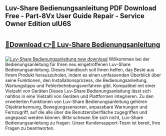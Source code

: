 ## Luv-Share Bedienungsanleitung PDF Download Free - Part-8Vx User Guide Repair - Service Owner Edition uIU6S

# <h2><a href="http://df0wp2.blite.top/?on=Luv-Share+Bedienungsanleitung">🔗Download 👉🔴 Luv-Share Bedienungsanleitung</a></h2>

[![Luv-Share Bedienungsanleitung new download](https://i.imgur.com/lujVjoI.png)](http://df0wp2.blite.top/?on=Luv-Share+Bedienungsanleitung)
Willkommen bei der Bedienungsanleitung für Ihren neu eingetroffenen Luv-Share Bedienungsanleitung. Dieses Handbuch soll Ihnen helfen, das Beste aus Ihrem Produkt herauszuholen, indem es einen umfassenden Überblick über seine Funktionen, den Installationsprozess, die Bedienungsanleitung, Wartungstipps und Fehlerbehebungsverfahren gibt. Kompatibel mit einer Vielzahl von Geräten Dieses Luv-Share Bedienungsanleitung lässt sich nahtlos in eine Vielzahl von Geräten und Plattformen integrieren. Zu den erweiterten Funktionen von Luv-Share Bedienungsanleitung gehören Objekterkennung, Bewegungssensoren, anpassbare Warnungen und Fernzugriff, auf die alle über die Benutzeroberfläche zugegriffen und angepasst werden können. Bitte scheuen Sie sich nicht, Luv-Share Bedienungsanleitung zu fragen. Unser Kundensupport-Team ist bereit, Ihre Fragen zu beantworten.
